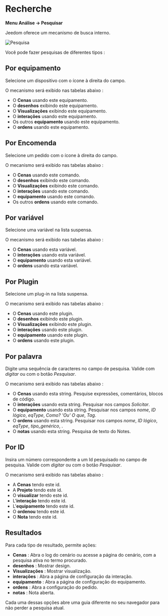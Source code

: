 # Recherche
**Menu Análise → Pesquisar**

Jeedom oferece um mecanismo de busca interno.

![Pesquisa](./images/search_intro.gif)

Você pode fazer pesquisas de diferentes tipos :

## Por equipamento

Selecione um dispositivo com o ícone à direita do campo.

O mecanismo será exibido nas tabelas abaixo :

- O **Cenas** usando este equipamento.
- O **desenhos** exibindo este equipamento.
- O **Visualizações** exibindo este equipamento.
- O **interações** usando este equipamento.
- Os outros **equipamento** usando este equipamento.
- O **ordens** usando este equipamento.

## Por Encomenda

Selecione um pedido com o ícone à direita do campo.

O mecanismo será exibido nas tabelas abaixo :

- O **Cenas** usando este comando.
- O **desenhos** exibindo este comando.
- O **Visualizações** exibindo este comando.
- O **interações** usando este comando.
- O **equipamento** usando este comando.
- Os outros **ordens** usando este comando.

## Por variável

Selecione uma variável na lista suspensa.

O mecanismo será exibido nas tabelas abaixo :

- O **Cenas** usando esta variável.
- O **interações** usando esta variável.
- O **equipamento** usando esta variável.
- O **ordens** usando esta variável.

## Por Plugin

Selecione um plug-in na lista suspensa.

O mecanismo será exibido nas tabelas abaixo :

- O **Cenas** usando este plugin.
- O **desenhos** exibindo este plugin.
- O **Visualizações** exibindo este plugin.
- O **interações** usando este plugin.
- O **equipamento** usando este plugin.
- O **ordens** usando este plugin.

## Por palavra

Digite uma sequência de caracteres no campo de pesquisa. Valide com *digitar* ou com o botão *Pesquisar*.

O mecanismo será exibido nas tabelas abaixo :

- O **Cenas** usando esta string.
	Pesquise expressões, comentários, blocos de código.
- O **interações** usando esta string.
	Pesquisar nos campos *Solicitar*.
- O **equipamento** usando esta string.
	Pesquisar nos campos *nome*, *ID lógico*, *eqType*, *Como? 'Ou' O que*, *Tag*.
- O **ordens** usando esta string.
	Pesquisar nos campos *nome*, *ID lógico*, *eqType*, *tipo_genérico*, .
- O **notas** usando esta string.
	Pesquisa de texto do Notes.

## Por ID

Insira um número correspondente a um Id pesquisado no campo de pesquisa. Valide com *digitar* ou com o botão *Pesquisar*.

O mecanismo será exibido nas tabelas abaixo :

- A **Cenas** tendo este id.
- A **Projeto** tendo este id.
- O **visualizar** tendo este id.
- L'**interação** tendo este id.
- L'**equipamento** tendo este id.
- O **ordenou** tendo este id.
- O **Nota** tendo este id.

## Resultados

Para cada tipo de resultado, permite ações:
- **Cenas** : Abra o log do cenário ou acesse a página do cenário, com a pesquisa ativa no termo procurado.
- **desenhos** : Mostrar design.
- **Visualizações** : Mostrar visualização.
- **interações** : Abra a página de configuração da interação.
- **equipamento** : Abra a página de configuração do equipamento.
- **ordens** : Abra a configuração do pedido.
- **notas** : Nota aberta.

Cada uma dessas opções abre uma guia diferente no seu navegador para não perder a pesquisa atual.

